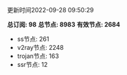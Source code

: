 更新时间2022-09-28 09:50:29

**总订阅: 98**
**总节点: 8983**
**有效节点: 2684**
- ss节点: 261
- v2ray节点: 2248
- trojan节点: 163
- ssr节点: 12
